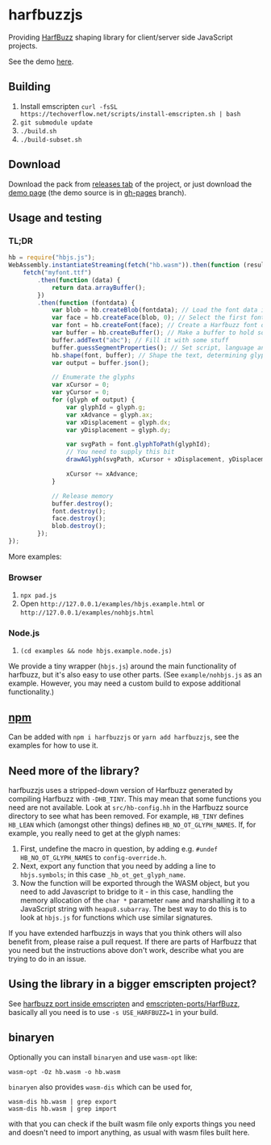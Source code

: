 # harfbuzzjs

Providing [HarfBuzz](https://github.com/harfbuzz/harfbuzz) shaping
library for client/server side JavaScript projects.

See the demo [here](https://harfbuzz.github.io/harfbuzzjs/).

## Building

1. Install emscripten `curl -fsSL https://techoverflow.net/scripts/install-emscripten.sh | bash`
2. `git submodule update`
3. `./build.sh`
4. `./build-subset.sh`

## Download

Download the pack from [releases tab](https://github.com/harfbuzz/harfbuzzjs/releases)
of the project, or just download the [demo page](https://harfbuzz.github.io/harfbuzzjs/) (the
demo source is in [gh-pages](https://github.com/harfbuzz/harfbuzzjs/tree/gh-pages) branch).

## Usage and testing

### TL;DR

```javascript
hb = require("hbjs.js");
WebAssembly.instantiateStreaming(fetch("hb.wasm")).then(function (result) {
    fetch("myfont.ttf")
        .then(function (data) {
            return data.arrayBuffer();
        })
        .then(function (fontdata) {
            var blob = hb.createBlob(fontdata); // Load the font data into something Harfbuzz can use
            var face = hb.createFace(blob, 0); // Select the first font in the file (there's normally only one!)
            var font = hb.createFont(face); // Create a Harfbuzz font object from the face
            var buffer = hb.createBuffer(); // Make a buffer to hold some text
            buffer.addText("abc"); // Fill it with some stuff
            buffer.guessSegmentProperties(); // Set script, language and direction
            hb.shape(font, buffer); // Shape the text, determining glyph IDs and positions
            var output = buffer.json();

            // Enumerate the glyphs
            var xCursor = 0;
            var yCursor = 0;
            for (glyph of output) {
                var glyphId = glyph.g;
                var xAdvance = glyph.ax;
                var xDisplacement = glyph.dx;
                var yDisplacement = glyph.dy;

                var svgPath = font.glyphToPath(glyphId);
                // You need to supply this bit
                drawAGlyph(svgPath, xCursor + xDisplacement, yDisplacement);

                xCursor += xAdvance;
            }

            // Release memory
            buffer.destroy();
            font.destroy();
            face.destroy();
            blob.destroy();
        });
});
```

More examples:

### Browser

1. `npx pad.js`
2. Open `http://127.0.0.1/examples/hbjs.example.html` or `http://127.0.0.1/examples/nohbjs.html`

### Node.js

1. `(cd examples && node hbjs.example.node.js)`

We provide a tiny wrapper (`hbjs.js`) around the main functionality of harfbuzz, but it's also easy to use other parts. (See `example/nohbjs.js` as an example. However, you may need a custom build to expose additional functionality.)

## [npm](https://www.npmjs.com/package/harfbuzzjs)

Can be added with `npm i harfbuzzjs` or `yarn add harfbuzzjs`, see the examples for
how to use it.

## Need more of the library?

harfbuzzjs uses a stripped-down version of Harfbuzz generated by compiling Harfbuzz with `-DHB_TINY`. This may mean that some functions you need are not available. Look at `src/hb-config.hh` in the Harfbuzz source directory to see what has been removed. For example, `HB_TINY` defines `HB_LEAN` which (amongst other things) defines `HB_NO_OT_GLYPH_NAMES`. If, for example, you really need to get at the glyph names:

1. First, undefine the macro in question, by adding e.g. `#undef HB_NO_OT_GLYPH_NAMES` to `config-override.h`.
2. Next, export any function that you need by adding a line to `hbjs.symbols`; in this case `_hb_ot_get_glyph_name`.
3. Now the function will be exported through the WASM object, but you need to add Javascript to bridge to it - in this case, handling the memory allocation of the `char *` parameter `name` and marshalling it to a JavaScript string with `heapu8.subarray`. The best way to do this is to look at `hbjs.js` for functions which use similar signatures.

If you have extended harfbuzzjs in ways that you think others will also benefit from, please raise a pull request. If there are parts of Harfbuzz that you need but the instructions above don't work, describe what you are trying to do in an issue.

## Using the library in a bigger emscripten project?

See [harfbuzz port inside emscripten](https://github.com/emscripten-core/emscripten/blob/master/tools/ports/harfbuzz.py)
and [emscripten-ports/HarfBuzz](https://github.com/emscripten-ports/HarfBuzz), basically all you need is to use
`-s USE_HARFBUZZ=1` in your build.

## binaryen

Optionally you can install `binaryen` and use `wasm-opt` like:

```
wasm-opt -Oz hb.wasm -o hb.wasm
```

`binaryen` also provides `wasm-dis` which can be used for,

```
wasm-dis hb.wasm | grep export
wasm-dis hb.wasm | grep import
```

with that you can check if the built wasm file only exports things you need and
doesn't need to import anything, as usual with wasm files built here.
